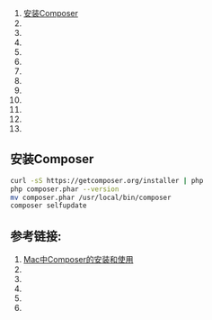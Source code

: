 1. [安装Composer](#安装Composer)
1. []()
1. []()
1. []()
1. []()
1. []()
1. []()
1. []()
1. []()
1. []()
1. []()
1. []()
1. []()


## 安装Composer

```bash
curl -sS https://getcomposer.org/installer | php
php composer.phar --version
mv composer.phar /usr/local/bin/composer
composer selfupdate
```

## 参考链接:

1. [Mac中Composer的安装和使用](https://www.jianshu.com/p/fd1b53df3f4b)
1. []()
1. []()
1. []()
1. []()
1. []()


